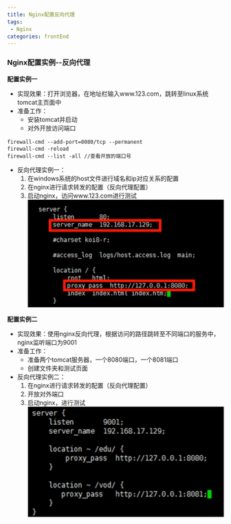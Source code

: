```yaml
---
title: Nginx配置反向代理
tags: 
 - Nginx
categories: frontEnd
---
```


### Nginx配置实例--反向代理
**配置实例一**  
* 实现效果：打开浏览器，在地址栏输入www.123.com，跳转至linux系统tomcat主页面中
* 准备工作：
  * 安装tomcat并启动
  * 对外开放访问端口
```
firewall-cmd --add-port=8080/tcp --permanent
firewall-cmd -reload
firewall-cmd --list -all //查看开放的端口号
```
* 反向代理实例一：
  1. 在windows系统的host文件进行域名和ip对应关系的配置
  2. 在nginx进行请求转发的配置（反向代理配置）
  3. 启动nginx，访问www.123.com进行测试
![](../../.vuepress/public/img/1e8086ff.png)
    
**配置实例二**  
* 实现效果：使用nginx反向代理，根据访问的路径跳转至不同端口的服务中，nginx监听端口为9001
* 准备工作：
  * 准备两个tomcat服务器，一个8080端口，一个8081端口
  * 创建文件夹和测试页面
* 反向代理实例二：
  1. 在nginx进行请求转发的配置（反向代理配置）
  2. 开放对外端口
  3. 启动nginx，进行测试
![](../../.vuepress/public/img/9c4b807a.png)
   
